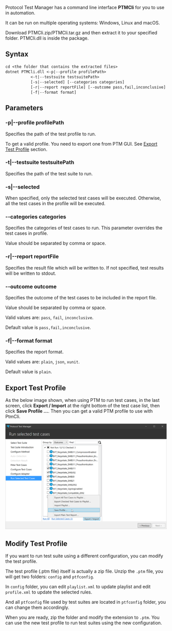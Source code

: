 Protocol Test Manager has a command line interface **PTMCli** for you to use in automation.

It can be run on multiple operating systems: Windows, Linux and macOS.

Download PTMCli.zip/PTMCli.tar.gz and then extract it to your specified folder.
PTMCli.dll is inside the package.

## Syntax

```
cd <the folder that contains the extracted files>
dotnet PTMCli.dll <-p|--profile profilePath>
           <-t|--testsuite testsuitePath>
           [-s|--selected] [--categories categories]
           [-r|--report reportFile] [--outcome pass,fail,inconclusive]
           [-f|--format format]
```

## Parameters

### -p|--profile profilePath

Specifies the path of the test profile to run.

To get a valid profile. You need to export one from PTM GUI. See [Export Test Profile](#export-test-profile) section.

### -t|--testsuite testsuitePath

Specifies the path of the test suite to run.

### -s|--selected

When specified, only the selected test cases will be executed. Otherwise, all the test cases in the profile will be executed.

### --categories categories

Specifies the categories of test cases to run. This parameter overrides the test cases in profile.

Value should be separated by comma or space.

### -r|--report reportFile

Specifies the result file which will be written to. If not specified, test results will be written to stdout.

### --outcome outcome

Specifies the outcome of the test cases to be included in the report file.

Value should be separated by comma or space.

Valid values are: `pass`, `fail`, `inconclusive`.

Default value is `pass,fail,inconclusive`.

### -f|--format format

Specifies the report format.

Valid values are: `plain`, `json`, `xunit`.

Default value is `plain`.

## Export Test Profile

As the below image shown, when using PTM to run test cases, in the last screen, click **Export / Import** at the right bottom of the test case list, then click **Save Profile ...**. Then you can get a valid PTM profile to use with PtmCli.

![Save a profile in PTM](./images/save-profile.png)

## Modify Test Profile

If you want to run test suite using a different configuration, you can modify the test profile.

The test profile (.ptm file) itself is actually a zip file. Unzip the `.ptm` file, you will get two folders: `config` and `ptfconfig`.

In `config` folder, you can edit `playlist.xml` to update playlist and edit `profile.xml` to update the selected rules.

And all `ptfconfig` file used by test suites are located in `ptfconfig` folder, you can change them accordingly.

When you are ready, zip the folder and modify the extension to `.ptm`. You can use the new test profile to run test suites using the new configuration.